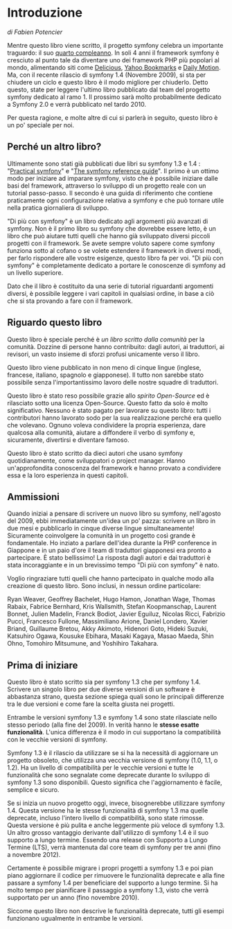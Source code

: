 Introduzione
============

*di Fabien Potencier*

Mentre questo libro viene scritto, il progetto symfony celebra un importante
traguardo: il suo [quarto compleanno](http://trac.symfony-project.org/changeset/1). 
In soli 4 anni il framework symfony è cresciuto al punto tale da diventare uno
dei framework PHP più popolari al mondo, alimentando siti come
[Delicious](http://sf-to.org/delicious),
[Yahoo Bookmarks](http://sf-to.org/bookmarks) e
[Daily Motion](http://sf-to.org/dailymotion). Ma, con il recente rilascio di 
symfony 1.4 (Novembre 2009), si sta per chiudere un ciclo e questo libro è
il modo migliore per chiuderlo. Detto questo, state per leggere l'ultimo libro
pubblicato dal team del progetto symfony dedicato al ramo 1. Il prossimo sarà
molto probabilmente dedicato a Symfony 2.0 e verrà pubblicato nel tardo 2010.

Per questa ragione, e molte altre di cui si parlerà in seguito, questo
libro è un po' speciale per noi.

Perché un altro libro?
----------------------

Ultimamente sono stati già pubblicati due libri su symfony 1.3 e 1.4 :
"[Practical symfony](http://books.sensiolabs.com/book/9782918390169)" e
"[The symfony reference guide](http://books.sensiolabs.com/book/9782918390145)".
Il primo è un ottimo modo per iniziare ad imparare symfony, visto che è possibile
iniziare dalle basi del framework, attraverso lo sviluppo di un progetto reale
con un tutorial passo-passo. Il secondo è una guida di riferimento che contiene
praticamente ogni configurazione relativa a symfony e che può tornare utile
nella pratica giornaliera di sviluppo.

"Di più con symfony" è un libro dedicato agli argomenti più avanzati di symfony.
Non è il primo libro su symfony che dovrebbe essere letto, è un libro che può
aiutare tutti quelli che hanno già sviluppato diversi piccoli progetti con il
framework. Se avete sempre voluto sapere come symfony funziona sotto al cofano
o se volete estendere il framework in diversi modi, per farlo rispondere alle
vostre esigenze, questo libro fa per voi. "Di più con symfony" è completamente
dedicato a portare le conoscenze di symfony ad un livello superiore.

Dato che il libro è costituito da una serie di tutorial riguardanti argomenti
diversi, è possibile leggere i vari capitoli in qualsiasi ordine, in base a ciò
che si sta provando a fare con il framework.

Riguardo questo libro
---------------------

Questo libro è speciale perché è *un libro scritto dalla comunità* per la 
comunità. Dozzine di persone hanno contribuito: dagli autori, ai traduttori,
ai revisori, un vasto insieme di sforzi profusi unicamente verso il libro.

Questo libro viene pubblicato in non meno di cinque lingue (inglese, francese,
italiano, spagnolo e giapponese). Il tutto non sarebbe stato possibile senza
l'importantissimo lavoro delle nostre squadre di traduttori.

Questo libro è stato reso possibile grazie allo *spirito Open-Source* ed è
rilasciato sotto una licenza Open-Source. Questo fatto da solo è molto
significativo. Nessuno è stato pagato per lavorare su questo libro: tutti i
contributori hanno lavorato sodo per la sua realizzazione perché era
quello che volevano. Ognuno voleva condividere la propria esperienza, dare
qualcosa alla comunità, aiutare a diffondere il verbo di symfony e, sicuramente, 
divertirsi e diventare famoso.

Questo libro è stato scritto da dieci autori che usano symfony quotidianamente,
come sviluppatori o project manager. Hanno un'approfondita conoscenza del
framework e hanno provato a condividere essa e la loro esperienza in 
questi capitoli.

Ammissioni
----------

Quando iniziai a pensare di scrivere un nuovo libro su symfony, nell'agosto del
2009, ebbi immediatamente un'idea un po' pazza: scrivere un libro in due mesi e 
pubblicarlo in cinque diverse lingue simultaneamente! Sicuramente coinvolgere
la comunità in un progetto così grande è fondamentale. Ho inziato a parlare
dell'idea durante la PHP conference in Giappone e in un paio d'ore il team
di traduttori giapponesi era pronto a partecipare. È stato bellissimo! La
risposta dagli autori e dai traduttori è stata incoraggiante e in un brevissimo
tempo "Di più con symfony" è nato.

Voglio ringraziare tutti quelli che hanno partecipato in qualche modo alla
creazione di questo libro. Sono inclusi, in nessun ordine particolare:

Ryan Weaver, Geoffrey Bachelet, Hugo Hamon, Jonathan Wage, Thomas Rabaix,
Fabrice Bernhard, Kris Wallsmith, Stefan Koopmanschap, Laurent Bonnet, Julien
Madelin, Franck Bodiot, Javier Eguiluz, Nicolas Ricci, Fabrizio Pucci,
Francesco Fullone, Massimiliano Arione, Daniel Londero, Xavier Briand,
Guillaume Bretou, Akky Akimoto, Hidenori Goto, Hideki Suzuki, Katsuhiro Ogawa,
Kousuke Ebihara, Masaki Kagaya, Masao Maeda, Shin Ohno, Tomohiro Mitsumune,
and Yoshihiro Takahara.

Prima di iniziare
-----------------

Questo libro è stato scritto sia per symfony 1.3 che per symfony 1.4. Scrivere
un singolo libro per due diverse versioni di un software è abbastanza strano, 
questa sezione spiega quali sono le principali differenze tra le due versioni
e come fare la scelta giusta nei progetti.

Entrambe le versioni symfony 1.3 e symfony 1.4 sono state rilasciate nello stesso
periodo (alla fine del 2009). In verità hanno le **stesse esatte funzionalità**.
L'unica differenza è il modo in cui supportano la compatibilità con le vecchie
versioni di symfony.

Symfony 1.3 è il rilascio da utilizzare se si ha la necessità di aggiornare un
progetto obsoleto, che utilizza una vecchia versione di symfony (1.0, 1.1, o 1.2).
Ha un livello di compatibilità per le vecchie versioni e tutte le funzionalità
che sono segnalate come deprecate durante lo sviluppo di symfony 1.3 sono 
disponibili. Questo significa che l'aggiornamento è facile, semplice e sicuro.

Se si inizia un nuovo progetto oggi, invece, bisognerebbe utilizzare symfony 1.4. 
Questa versione ha le stesse funzionalità di symfony 1.3 ma quelle deprecate,
incluso l'intero livello di compatibilità, sono state rimosse. Questa versione è
più pulita e anche leggermente più veloce di symfony 1.3. Un altro grosso
vantaggio derivante dall'utilizzo di symfony 1.4 è il suo supporto a lungo
termine. Essendo una release con Supporto a Lungo Termine (LTS), verrà mantenuta dal 
core team di symfony per tre anni (fino a novembre 2012).

Certamente è possibile migrare i propri progetti a symfony 1.3 e poi pian piano
aggiornare il codice per rimuovere le funzionalità deprecate e alla fine
passare a symfony 1.4 per beneficiare del supporto a lungo termine. Si ha molto
tempo per pianificare il passaggio a symfony 1.3, visto che verrà supportato
per un anno (fino novembre 2010).

Siccome questo libro non descrive le funzionalità deprecate, tutti gli esempi
funzionano ugualmente in entrambe le versioni.

